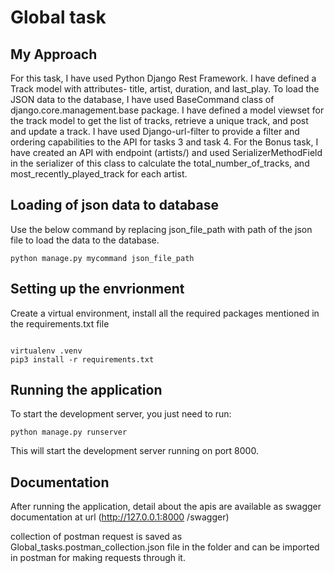 # Global task

## My Approach

For this task, I have used Python Django Rest Framework. I have defined a Track model with attributes- title, artist, duration, and last_play. To load the JSON data to the database, I have used BaseCommand class of django.core.management.base package. I have defined a model viewset for the track model to get the list of tracks, retrieve a unique track, and post and update a track. I have used Django-url-filter to provide a filter and ordering capabilities to the API for tasks 3 and task 4. For the Bonus task, I have created an API with endpoint (artists/) and used SerializerMethodField in the serializer of this class to calculate the total_number_of_tracks, and most_recently_played_track for each artist.

## Loading of json data to database
Use the below command by replacing json_file_path with path of the json file to load the data to the database.

 ```
 python manage.py mycommand json_file_path

 ```


## Setting up the envrionment
Create a virtual environment, install all the required packages mentioned in the requirements.txt file

```

virtualenv .venv
pip3 install -r requirements.txt

```

## Running the application


To start the development server, you just need to run: 

```
python manage.py runserver

```

This will start the development server running on port 8000. 


## Documentation
After running the application, detail about the apis are available as swagger documentation at url (http://127.0.0.1:8000
/swagger)

collection of postman request is saved as Global_tasks.postman_collection.json file in the folder and can be imported in postman for making requests through it. 

  
